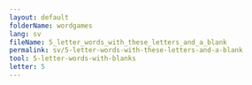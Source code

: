 ```yaml
---
layout: default
folderName: wordgames
lang: sv
fileName: 5_letter_words_with_these_letters_and_a_blank
permalink: sv/5-letter-words-with-these-letters-and-a-blank
tool: 5-letter-words-with-blanks
letter: 5
---
```


